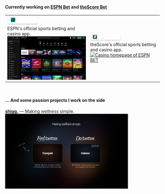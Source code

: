 #### Currently working on [ESPN Bet](https://espnbet.com/) and [theScore Bet](https://thescore.bet/)

<table>
  <tr>
    <td>
<div>
<a href="https://espnbet.com/"><img width="100" alt="ESPN Bet badge" src="https://github.com/chilucdiep/private-assets/blob/main/espn-badge.svg"></a>
<br />
<span>ESPN's official sports betting and casino app.</span>
<br />
<a href="https://espnbet.com/"><img width="400" alt="Casino homepage of ESPN BET" src="https://github.com/chilucdiep/private-assets/blob/main/espnbet.png"></a>
</div>

</td>
<td>

<div>
<a href="https://thescore.bet/casino"><img width="100" alt="theScore Bet badge" src="https://github.com/chilucdiep/private-assets/blob/main/thescore-badge.svg"></a>
<br />
<span>theScore's official sports betting and casino app.</span>
<br />
<a href="https://thescore.bet/casino"><img width="400" alt="Casino homepage of ESPN BET" src="https://github.com/chilucdiep/private-assets/blob/main/thescore.svg"></a>
</div>
    </td>
  </tr>
</table>
<br />

#### ... And some passion projects I work on the side

<a href="https://shigg.vercel.app/"><b>shigg.</b></a> — Making <i>wellness</i> simple.
<br />
<a href="https://shigg.vercel.app/"><img width="400" alt="Personal project — wellness tools" src="https://github.com/chilucdiep/private-assets/blob/main/shigg.svg"></a>
<br />

<!--
**chilucdiep/chilucdiep** is a ✨ _special_ ✨ repository because its `README.md` (this file) appears on your GitHub profile.

Here are some ideas to get you started:

- 🔭 I’m currently working on ...
- 🌱 I’m currently learning ...
- 👯 I’m looking to collaborate on ...
- 🤔 I’m looking for help with ...
- 💬 Ask me about ...
- 📫 How to reach me: ...
- 😄 Pronouns: ...
- ⚡ Fun fact: ...
-->
